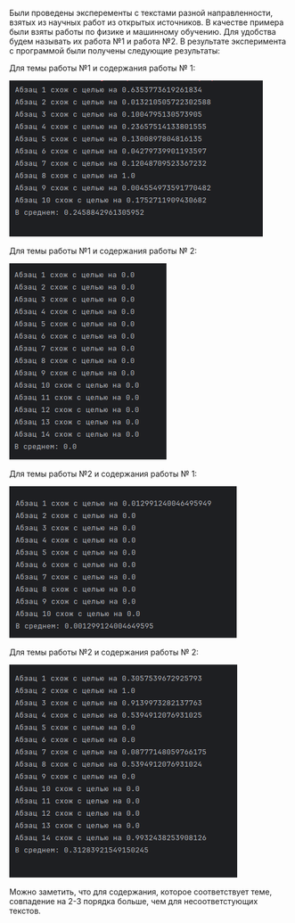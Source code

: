 Были проведены эксперементы с текстами разной направленности, взятых из научных работ из открытых источников. В качестве
примера были взяты работы по физике и машинному обучению. Для удобства будем называть их работа №1 и работа №2.
В результате эксперимента с программой были получены следующие результаты:

Для темы работы №1 и содержания работы № 1:

![img.png](img.png)

Для темы работы №1 и содержания работы № 2:

![img_1.png](img_1.png)

Для темы работы №2 и содержания работы № 1:

![img_2.png](img_2.png)

Для темы работы №2 и содержания работы № 2:

![img_3.png](img_3.png)

Можно заметить, что для содержания, которое соответствует теме, совпадение на 2-3 порядка больше, чем для
несоответстующих текстов.